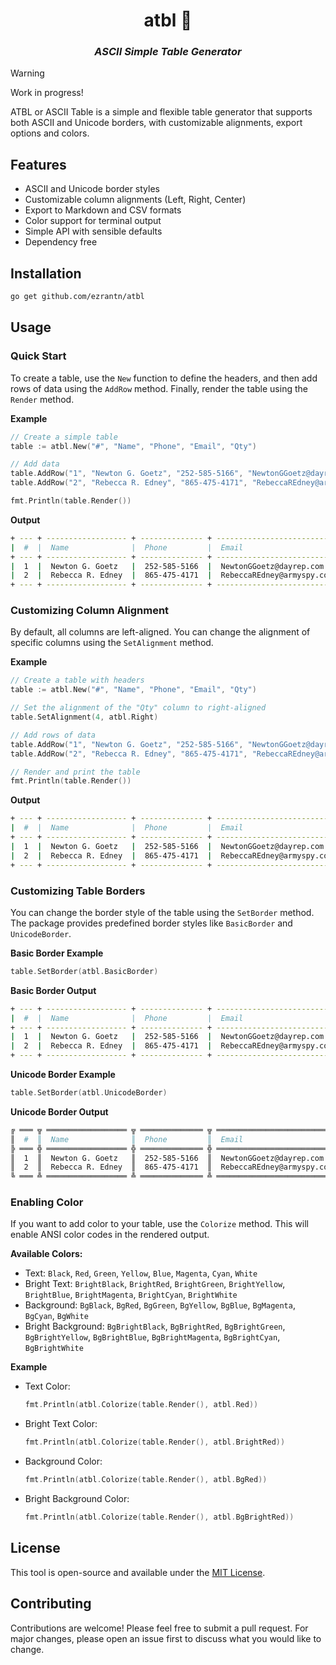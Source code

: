 <div align="center"> 

<h1>atbl 🏓</h1>
<h3><i>ASCII Simple Table Generator</i></h3>

</div>

> [!WARNING]
> Work in progress!

ATBL or ASCII Table is a simple and flexible table generator that supports both ASCII and Unicode borders, with customizable alignments, export options and colors.

## Features

- ASCII and Unicode border styles
- Customizable column alignments (Left, Right, Center)
- Export to Markdown and CSV formats
- Color support for terminal output
- Simple API with sensible defaults
- Dependency free

## Installation

```bash
go get github.com/ezrantn/atbl
```

## Usage

### Quick Start

To create a table, use the `New` function to define the headers, and then add rows of data using the `AddRow` method. Finally, render the table using the `Render` method.

**Example**

```go
// Create a simple table
table := atbl.New("#", "Name", "Phone", "Email", "Qty")

// Add data
table.AddRow("1", "Newton G. Goetz", "252-585-5166", "NewtonGGoetz@dayrep.com", "10")
table.AddRow("2", "Rebecca R. Edney", "865-475-4171", "RebeccaREdney@armyspy.com", "12")

fmt.Println(table.Render())
```

**Output**

```bash
+ --- + ------------------ + -------------- + --------------------------- + ----- +
|  #  |  Name              |  Phone         |  Email                      |  Qty  | 
+ --- + ------------------ + -------------- + --------------------------- + ----- +
|  1  |  Newton G. Goetz   |  252-585-5166  |  NewtonGGoetz@dayrep.com    |  10   | 
|  2  |  Rebecca R. Edney  |  865-475-4171  |  RebeccaREdney@armyspy.com  |  12   | 
+ --- + ------------------ + -------------- + --------------------------- + ----- +
```

### Customizing Column Alignment

By default, all columns are left-aligned. You can change the alignment of specific columns using the `SetAlignment` method.

**Example**

```go
// Create a table with headers
table := atbl.New("#", "Name", "Phone", "Email", "Qty")

// Set the alignment of the "Qty" column to right-aligned
table.SetAlignment(4, atbl.Right)

// Add rows of data
table.AddRow("1", "Newton G. Goetz", "252-585-5166", "NewtonGGoetz@dayrep.com", "10")
table.AddRow("2", "Rebecca R. Edney", "865-475-4171", "RebeccaREdney@armyspy.com", "12")

// Render and print the table
fmt.Println(table.Render())
```

**Output**

```bash
+ --- + ------------------ + -------------- + --------------------------- + ----- +
|  #  |  Name              |  Phone         |  Email                      |  Qty  | 
+ --- + ------------------ + -------------- + --------------------------- + ----- +
|  1  |  Newton G. Goetz   |  252-585-5166  |  NewtonGGoetz@dayrep.com    |    10 | 
|  2  |  Rebecca R. Edney  |  865-475-4171  |  RebeccaREdney@armyspy.com  |    12 | 
+ --- + ------------------ + -------------- + --------------------------- + ----- +
```

### Customizing Table Borders

You can change the border style of the table using the `SetBorder` method. The package provides predefined border styles like `BasicBorder` and `UnicodeBorder`.

**Basic Border Example**

```go
table.SetBorder(atbl.BasicBorder)
```

**Basic Border Output**

```bash
+ --- + ------------------ + -------------- + --------------------------- + ----- +
|  #  |  Name              |  Phone         |  Email                      |  Qty  | 
+ --- + ------------------ + -------------- + --------------------------- + ----- +
|  1  |  Newton G. Goetz   |  252-585-5166  |  NewtonGGoetz@dayrep.com    |  10   | 
|  2  |  Rebecca R. Edney  |  865-475-4171  |  RebeccaREdney@armyspy.com  |  12   | 
+ --- + ------------------ + -------------- + --------------------------- + ----- +
```

**Unicode Border Example**

```go
table.SetBorder(atbl.UnicodeBorder)
```

**Unicode Border Output**

```bash
╔ ═══ ╦ ══════════════════ ╦ ══════════════ ╦ ═══════════════════════════ ╦ ═════ ╗
║  #  ║  Name              ║  Phone         ║  Email                      ║  Qty  ║ 
╠ ═══ ╬ ══════════════════ ╬ ══════════════ ╬ ═══════════════════════════ ╬ ═════ ╣
║  1  ║  Newton G. Goetz   ║  252-585-5166  ║  NewtonGGoetz@dayrep.com    ║  10   ║ 
║  2  ║  Rebecca R. Edney  ║  865-475-4171  ║  RebeccaREdney@armyspy.com  ║  12   ║ 
╚ ═══ ╩ ══════════════════ ╩ ══════════════ ╩ ═══════════════════════════ ╩ ═════ ╝
```

### Enabling Color

If you want to add color to your table, use the `Colorize` method. This will enable ANSI color codes in the rendered output.

**Available Colors:**

- Text: `Black`, `Red`, `Green`, `Yellow`, `Blue`, `Magenta`, `Cyan`, `White`
- Bright Text: `BrightBlack`, `BrightRed`, `BrightGreen`, `BrightYellow`, `BrightBlue`, `BrightMagenta`, `BrightCyan`, `BrightWhite`
- Background: `BgBlack`, `BgRed`, `BgGreen`, `BgYellow`, `BgBlue`, `BgMagenta`, `BgCyan`, `BgWhite`
- Bright Background: `BgBrightBlack`, `BgBrightRed`, `BgBrightGreen`, `BgBrightYellow`, `BgBrightBlue`, `BgBrightMagenta`, `BgBrightCyan`, `BgBrightWhite`

**Example**

- Text Color:

    ```go
    fmt.Println(atbl.Colorize(table.Render(), atbl.Red))
    ```

- Bright Text Color:

    ```go
    fmt.Println(atbl.Colorize(table.Render(), atbl.BrightRed))
    ```

- Background Color:

    ```go
    fmt.Println(atbl.Colorize(table.Render(), atbl.BgRed))
    ```

- Bright Background Color:

    ```go
    fmt.Println(atbl.Colorize(table.Render(), atbl.BgBrightRed))
    ```

## License

This tool is open-source and available under the [MIT License](https://github.com/ezrantn/atbl/blob/main/LICENSE).

## Contributing

Contributions are welcome! Please feel free to submit a pull request. For major changes, please open an issue first to discuss what you would like to change.